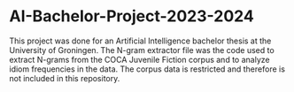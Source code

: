 # AI-Bachelor-Project-2023-2024

This project was done for an Artificial Intelligence bachelor thesis at the University of Groningen. The N-gram extractor file was the code used to extract N-grams from the COCA Juvenile Fiction corpus and to analyze idiom frequencies in the data. The corpus data is restricted and therefore is not included in this repository.
